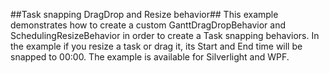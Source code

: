 ##Task snapping DragDrop and Resize behavior##
This example demonstrates how to create a custom GanttDragDropBehavior and SchedulingResizeBehavior in order to create a Task snapping behaviors. In the example if you resize a task or drag it, its Start and End time will be snapped to 00:00.
The example is available for Silverlight and WPF.